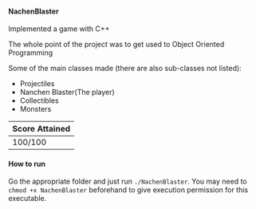 #### NachenBlaster

Implemented a game with C++

The whole point of the project was to get used to Object Oriented Programming

Some of the main classes made (there are also sub-classes not listed):

- Projectiles
- Nanchen Blaster(The player)
- Collectibles
- Monsters 

| Score Attained |
| -------------- |
| 100/100        |

#### How to run

Go the appropriate folder and just run `./NachenBlaster`. You may need to `chmod +x NachenBlaster` beforehand to give execution permission for this executable.

